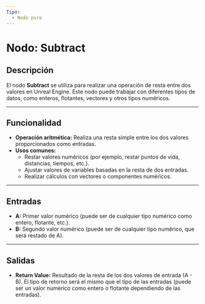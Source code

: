 ```yaml
---
Tipo:
  - Nodo puro
---
```

# Nodo: Subtract

## Descripción

El nodo **Subtract** se utiliza para realizar una operación de resta entre dos valores en Unreal Engine. Este nodo puede trabajar con diferentes tipos de datos, como enteros, flotantes, vectores y otros tipos numéricos.

---
## Funcionalidad

- **Operación aritmética:** Realiza una resta simple entre los dos valores proporcionados como entradas.
- **Usos comunes:**
    - Restar valores numéricos (por ejemplo, restar puntos de vida, distancias, tiempos, etc.).
    - Ajustar valores de variables basadas en la resta de dos entradas.
    - Realizar cálculos con vectores o componentes numéricos.

---
## Entradas

- **A:** Primer valor numérico (puede ser de cualquier tipo numérico como entero, flotante, etc.).
- **B:** Segundo valor numérico (puede ser de cualquier tipo numérico, que será restado de A).

---
## Salidas

- **Return Value:** Resultado de la resta de los dos valores de entrada (A - B). El tipo de retorno será el mismo que el tipo de las entradas (puede ser un valor numérico como entero o flotante dependiendo de las entradas).
